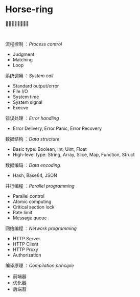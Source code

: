 # Horse-ring
🐎🐎🐎🐎🐎🐎🐎🐎

<br>

流程控制 ：*Process control*

- Judgment
- Matching
- Loop

系统调用 ：*System call*

- Standard output/error
- File I/O
- System time
- System signal
- Execve

错误处理 ：*Error handling*

- Error Delivery, Error Panic, Error Recovery

数据结构 ：*Data structure*

- Basic type: Boolean, Int, Uint, Float
- High-level type: String, Array, Slice, Map, Function, Struct

数据编码 ：*Data encoding*

- Hash, Base64, JSON

并行编程 ：*Parallel programming*

- Parallel control
- Atomic computing
- Critical section lock
- Rate limit
- Message queue

网络编程 ：*Network programming*

- HTTP Server
- HTTP Client
- HTTP Proxy
- Authorization

编译原理 ：*Compilation principle*

- 前端器
- 优化器
- 后端器

